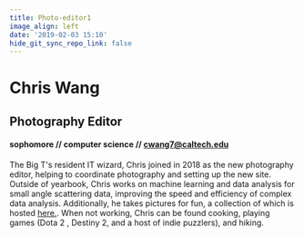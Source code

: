 ```yaml
---
title: Photo-editor1
image_align: left
date: '2019-02-03 15:10'
hide_git_sync_repo_link: false
---
```


# Chris Wang
## Photography Editor
#### sophomore // computer science // [cwang7@caltech.edu](mailto:cwang7@caltech.edu)

The Big T's resident IT wizard, Chris joined in 2018 as the new photography editor, helping to coordinate photography and setting up the new site. Outside of yearbook, Chris works on machine learning and data analysis for small angle scattering data, improving the speed and efficiency of complex data analysis. Additionally, he takes pictures for fun, a collection of which is hosted [here.](https://www.flickr.com/people/chrwang0/). When not working, Chris can be found cooking, playing games (Dota 2 , Destiny 2, and a host of indie puzzlers), and hiking.